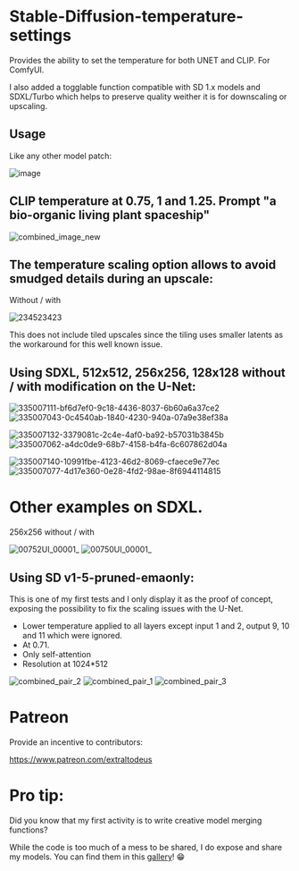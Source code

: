 # Stable-Diffusion-temperature-settings
Provides the ability to set the temperature for both UNET and CLIP. For ComfyUI.

I also added a togglable function compatible with SD 1.x models and SDXL/Turbo which helps to preserve quality weither it is for downscaling or upscaling.

## Usage

Like any other model patch:

![image](https://github.com/Extraltodeus/Stable-Diffusion-temperature-settings/assets/15731540/baafc52a-452b-499f-8aec-2092b019e71f)


## CLIP temperature at 0.75, 1 and 1.25. Prompt "a bio-organic living plant spaceship"

![combined_image_new](https://github.com/Extraltodeus/Stable-Diffusion-temperature-settings/assets/15731540/12034834-43d0-44a5-a603-6c87d1bc6e5d)


## The temperature scaling option allows to avoid smudged details during an upscale:

Without / with

![234523423](https://github.com/Extraltodeus/Stable-Diffusion-temperature-settings/assets/15731540/9fad70c5-bbdc-4243-88a6-2963e7b47491)

This does not include tiled upscales since the tiling uses smaller latents as the workaround for this well known issue.

## Using SDXL, 512x512, 256x256, 128x128 without / with modification on the U-Net:

![335007111-bf6d7ef0-9c18-4436-8037-6b60a6a37ce2](https://github.com/Extraltodeus/Stable-Diffusion-temperature-settings/assets/15731540/e47775e0-1b36-46f9-9eac-5467ed8b6715)![335007043-0c4540ab-1840-4230-940a-07a9e38ef38a](https://github.com/Extraltodeus/Stable-Diffusion-temperature-settings/assets/15731540/3aecf1b1-85a8-4362-a7e1-e76048ca5f4b)

![335007132-3379081c-2c4e-4af0-ba92-b57031b3845b](https://github.com/Extraltodeus/Stable-Diffusion-temperature-settings/assets/15731540/ec1680c2-bb8f-4c50-855d-aeb5e0858a05)![335007062-a4dc0de9-68b7-4158-b4fa-6c607862d04a](https://github.com/Extraltodeus/Stable-Diffusion-temperature-settings/assets/15731540/1304717f-91d6-48a9-991f-b9a725ddff9d)


![335007140-10991fbe-4123-46d2-8069-cfaece9e77ec](https://github.com/Extraltodeus/Stable-Diffusion-temperature-settings/assets/15731540/b8e33680-cc4c-420c-b128-6b790a05ca12)![335007077-4d17e360-0e28-4fd2-98ae-8f6944114815](https://github.com/Extraltodeus/Stable-Diffusion-temperature-settings/assets/15731540/ff1c7ef5-1bbb-49bb-b53d-f14c4efe44bd)


# Other examples on SDXL.

256x256 without / with


![00752UI_00001_](https://github.com/Extraltodeus/Stable-Diffusion-temperature-settings/assets/15731540/66659a07-0532-4fc9-9993-7229ba3160e8)
![00750UI_00001_](https://github.com/Extraltodeus/Stable-Diffusion-temperature-settings/assets/15731540/e8525a12-5d9c-41a3-ba5a-7c2fd65e2c2c)



## Using SD v1-5-pruned-emaonly:

This is one of my first tests and I only display it as the proof of concept, exposing the possibility to fix the scaling issues with the U-Net.

- Lower temperature applied to all layers except input 1 and 2, output 9, 10 and 11 which were ignored.
- At 0.71.
- Only self-attention
- Resolution at 1024*512

![combined_pair_2](https://github.com/Extraltodeus/Stable-Diffusion-temperature-settings/assets/15731540/5e5403ea-2cb3-462c-a9f1-6cc7b1ddbaea)
![combined_pair_1](https://github.com/Extraltodeus/Stable-Diffusion-temperature-settings/assets/15731540/84fed1e4-a7ba-4f2a-8562-e3573f0aab8f)
![combined_pair_3](https://github.com/Extraltodeus/Stable-Diffusion-temperature-settings/assets/15731540/c6703c21-0d63-404e-9bf8-3a7c580f59e7)




# Patreon

Provide an incentive to contributors:

https://www.patreon.com/extraltodeus


# Pro tip:

Did you know that my first activity is to write creative model merging functions?

While the code is too much of a mess to be shared, I do expose and share my models. You can find them in this [gallery](https://github.com/Extraltodeus/shared_models_galleries)! 😁
